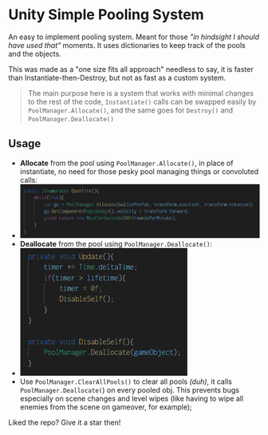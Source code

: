 # Unity Simple Pooling System
An easy to implement pooling system. Meant for those *"in hindsight I should have used that"* moments. It uses dictionaries to keep track of the pools and the objects.

This was made as a "one size fits all approach" needless to say, it is faster than Instantiate-then-Destroy, but not as fast as a custom system.

> The main purpose here is a system that works with minimal changes to
> the rest of the code, `Instantiate()` calls can be swapped easily by
> `PoolManager.Allocate()`, and the same goes for `Destroy()` and
> `PoolManager.Deallocate()`

## Usage
- **Allocate** from the pool using `PoolManager.Allocate()`, in place of instantiate, no need for those pesky pool managing things or convoluted calls:
- ![Allocation Example](https://github.com/Woreira/Unity-Pooling-System/blob/main/Snippets/Captura%20de%20tela%202022-02-09%20121514.png)
- **Deallocate** from the pool using `PoolManager.Deallocate()`:
- ![Deallocation Example](https://github.com/Woreira/Unity-Pooling-System/blob/main/Snippets/Captura%20de%20tela%202022-02-09%20121614.png)
- Use `PoolManager.ClearAllPools()` to clear all pools *(duh)*, it calls `PoolManager.Deallocate(`) on every pooled obj. This prevents bugs especially on scene changes and level wipes (like having to wipe all enemies from the scene on gameover, for example);

Liked the repo? Give it a star then!
